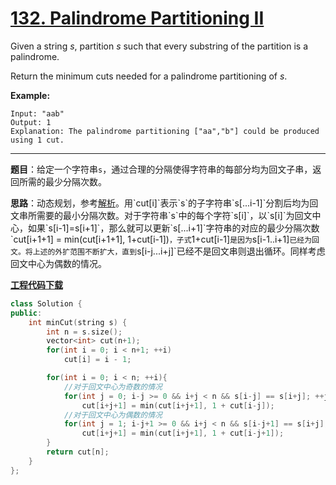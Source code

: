 # [132. Palindrome Partitioning II](https://leetcode.com/problems/palindrome-partitioning-ii/)

Given a string *s*, partition *s* such that every substring of the partition is a palindrome.

Return the minimum cuts needed for a palindrome partitioning of *s*.

**Example:**

```
Input: "aab"
Output: 1
Explanation: The palindrome partitioning ["aa","b"] could be produced using 1 cut.
```

-----

**题目**：给定一个字符串`s`，通过合理的分隔使得字符串的每部分均为回文子串，返回所需的最少分隔次数。

**思路**：动态规划，参考[解析](https://leetcode.com/problems/palindrome-partitioning-ii/discuss/42198/My-solution-does-not-need-a-table-for-palindrome-is-it-right-It-uses-only-O(n)-space.)。用`cut[i]`表示`s`的子字符串`s[...i-1]`分割后均为回文串所需要的最小分隔次数。对于字符串`s`中的每个字符`s[i]`，以`s[i]`为回文中心，如果`s[i-1]=s[i+1]`，那么就可以更新`s[...i+1]`字符串的对应的最少分隔次数`cut[i+1+1] = min(cut[i+1+1], 1+cut[i-1])`，子式`1+cut[i-1]`是因为`s[i-1..i+1]`已经为回文。将上述的外扩范围不断扩大，直到`s[i-j...i+j]`已经不是回文串则退出循环。同样考虑回文中心为偶数的情况。

[**工程代码下载**](https://github.com/shenkh/leetcode)

```cpp
class Solution {
public:
    int minCut(string s) {
        int n = s.size();
        vector<int> cut(n+1);
        for(int i = 0; i < n+1; ++i)
            cut[i] = i - 1;

        for(int i = 0; i < n; ++i){
            //对于回文中心为奇数的情况
            for(int j = 0; i-j >= 0 && i+j < n && s[i-j] == s[i+j]; ++j)
                cut[i+j+1] = min(cut[i+j+1], 1 + cut[i-j]);
            //对于回文中心为偶数的情况
            for(int j = 1; i-j+1 >= 0 && i+j < n && s[i-j+1] == s[i+j]; ++j)
                cut[i+j+1] = min(cut[i+j+1], 1 + cut[i-j+1]);
        }
        return cut[n];
    }
};
```